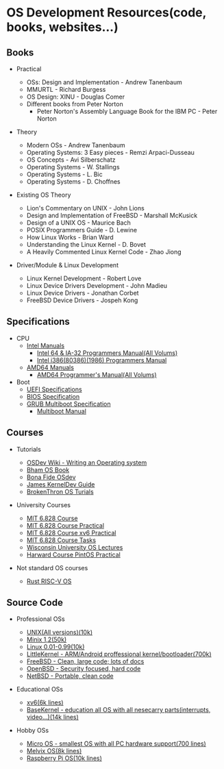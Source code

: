 # OS Development Resources(code, books, websites...)
## Books
* Practical
	* OSs: Design and Implementation - Andrew Tanenbaum
	* MMURTL - Richard Burgess
	* OS Design: XINU - Douglas Comer
	* Different books from Peter Norton
		* Peter Norton's Assembly Language Book for the IBM PC - Peter Norton

* Theory
	* Modern OSs - Andrew Tanenbaum
	* Operating Systems: 3 Easy pieces - Remzi Arpaci-Dusseau
	* OS Concepts - Avi Silberschatz
	* Operating Systems - W. Stallings
	* Operating Systems - L. Bic
	* Operating Systems - D. Choffnes

* Existing OS Theory
	* Lion's Commentary on UNIX - John Lions
	* Design and Implementation of FreeBSD - Marshall McKusick
	* Design of a UNIX OS - Maurice Bach
	* POSIX Programmers Guide - D. Lewine
	* How Linux Works - Brian Ward
	* Understanding the Linux Kernel - D. Bovet
	* A Heavily Commented Linux Kernel Code - Zhao Jiong

* Driver/Module & Linux Development
	* Linux Kernel Development - Robert Love
	* Linux Device Drivers Development - John Madieu
	* Linux Device Drivers - Jonathan Corbet
	* FreeBSD Device Drivers - Jospeh Kong



## Specifications
* CPU
	* [Intel Manuals](https://software.intel.com/content/www/us/en/develop/articles/intel-sdm.html)
		* [Intel 64 & IA-32 Programmers Manual(All Volums)](https://software.intel.com/content/www/us/en/develop/download/intel-64-and-ia-32-architectures-sdm-combined-volumes-1-2a-2b-2c-2d-3a-3b-3c-3d-and-4.html)
		* [Intel i386(80386)(1986) Programmers Manual](https://css.csail.mit.edu/6.858/2014/readings/i386.pdf)
	* [AMD64 Manuals](https://developer.amd.com/resources/developer-guides-manuals/)
		* [AMD64 Programmer's Manual(All Volums)](https://www.amd.com/system/files/TechDocs/40332.pdf)
* Boot
	* [UEFI Specifications](https://www.uefi.org/specifications)
	* [BIOS Specification](https://www.scs.stanford.edu/nyu/04fa/lab/specsbbs101.pdf)
	* [GRUB Multiboot Specification](https://www.gnu.org/software/grub/manual/multiboot/)
		* [Multiboot Manual](https://www.gnu.org/software/grub/manual/multiboot/)



## Courses
* Tutorials
	* [OSDev Wiki - Writing an Operating system](https://wiki.osdev.org/Creating_an_Operating_System)
	* [Bham OS Book](https://www.cs.bham.ac.uk/~exr/lectures/opsys/10_11/lectures/os-dev.pdf)
	* [Bona Fide OSdev](http://www.osdever.net/tutorials/)
	* [James KernelDev Guide](http://www.jamesmolloy.co.uk/tutorial_html/)
	* [BrokenThron OS Turials](http://www.brokenthorn.com/Resources/OSDevIndex.html)

* University Courses
	* [MIT 6.828 Course](https://ocw.mit.edu/courses/electrical-engineering-and-computer-science/6-828-operating-system-engineering-fall-2012/index.htm)
	* [MIT 6.828 Course Practical](https://pdos.csail.mit.edu/6.828/2020/schedule.html)
	* [MIT 6.828 Course xv6 Practical](https://pdos.csail.mit.edu/6.828/2012/)
	* [MIT 6.828 Course Tasks](https://pdos.csail.mit.edu/6.828/2016/homework/)
	* [Wisconsin University OS Lectures](http://pages.cs.wisc.edu/~bart/537/lecturenotes/titlepage.html)
	* [Harward Course PintOS Practical](https://web.stanford.edu/class/cs140/projects/pintos/pintos_1.html)

* Not standard OS courses
	* [Rust RISC-V OS](https://osblog.stephenmarz.com/index.html)



## Source Code
* Professional OSs
	* [UNIX(All versions)(10k)](https://minnie.tuhs.org/cgi-bin/utree.pl)
	* [Minix 1,2(50k)](https://wiki.minix3.org/doku.php?id=www:download:previousversions)
	* [Linux 0.01-0.99(10k)](https://mirrors.edge.kernel.org/pub/linux/kernel/Historic/)
	* [LittleKernel - ARM/Android proffessional kernel/bootloader(700k)](https://github.com/littlekernel/lk)
	* [FreeBSD - Clean, large code; lots of docs](https://freebsd.org/developers/cvs.html)
	* [OpenBSD - Security focused, hard code](https://github.com/openbsd/src)
	* [NetBSD - Portable, clean code](https://netbsd.org/docs/guide/en/part-compile.html)

* Educational OSs
	* [xv6(6k lines)](https://github.com/mit-pdos/xv6-public)
	* [BaseKernel - education all OS with all nesecarry parts(interrupts, video...)(14k lines)](https://github.com/dthain/basekernel)

* Hobby OSs
	* [Micro OS - smallest OS with all PC hardware support(700 lines)](https://github.com/ssaroussi/Micro-OS)
	* [Melvix OS(8k lines)](https://github.com/marvinborner/Melvix)
	* [Raspberry Pi OS(10k lines)](https://github.com/s-matyukevich/raspberry-pi-os)
